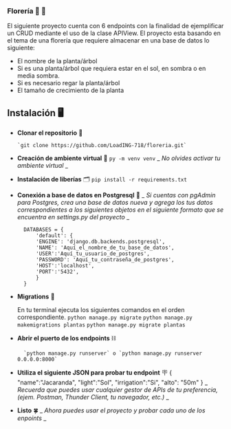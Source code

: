 ### Florería :sunflower: :white_flower:

El siguiente proyecto cuenta con 6 endpoints con la finalidad de ejemplificar un CRUD mediante el uso de la clase APIView. El proyecto esta basando en el tema de una florería que requiere almacenar en una base de datos lo siguiente:

- El nombre de la planta/árbol
- Si es una planta/árbol que requiera estar en el sol, en sombra o en media sombra.
- Si es necesario regar la planta/árbol
- El tamaño de crecimiento de la planta

## Instalación :desktop_computer:

+ **Clonar el repositorio** :link:

      `git clone https://github.com/LoadING-718/floreria.git`
  
+ **Creación de ambiente virtual** :wrench:
      `py -m venv venv`
      _ _No olvides activar tu ambiente virtual_ _
  
+ **Instalación de liberías** :card_index_dividers:
      `pip install -r requirements.txt`
  
+ **Conexión a base de datos en Postgresql**  :electric_plug:
      _ _Si cuentas con pgAdmin para Postgres, crea una base de datos nueva y agrega los tus datos correspondientes a los siguientes objetos en el siguiente formato que se encuentra en settings.py del proyecto_ _
  
        DATABASES = {
            'default': {
            'ENGINE': 'django.db.backends.postgresql',
            'NAME': 'Aquí_el_nombre_de_tu_base_de_datos',
            'USER':'Aquí_tu_usuario_de_postgres',
            'PASSWORD': 'Aquí_tu_contraseña_de_postgres',
            'HOST':'localhost',
            'PORT':'5432',
            }
        }

+ **Migrations** :page_with_curl:

  En tu terminal ejecuta los siguientes comandos en el orden correspondiente.
        `python manage.py migrate`
        `python manage.py makemigrations plantas`
        `python manage.py migrate plantas`
  
+ **Abrir el puerto de los endpoints** :chains:
  
        `python manage.py runserver` o `python manage.py runserver 0.0.0.0:8000`
  
+ **Utiliza el siguiente JSON para probar tu endpoint**  :placard:
        {
          "name":"Jacaranda",
          "light":"Sol",
          "irrigation":"Si",
          "alto": "50m"
        }
        _ _Recuerda que puedes usar cualquier gestor de APIs de tu preferencia, (ejem. Postman, Thunder Client, tu navegador, etc.)_ _
  
+ **Listo** :four_leaf_clover:
      _ _Ahora puedes usar el proyecto y probar cada uno de los enpoints_ _

